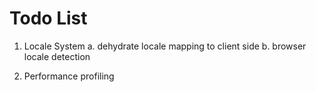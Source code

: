 Todo List
=========

1. Locale System
  a. dehydrate locale mapping to client side
  b. browser locale detection

2. Performance profiling

